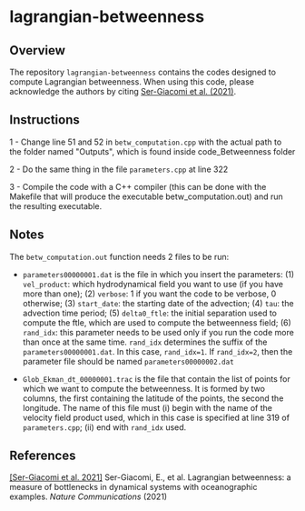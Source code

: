 # lagrangian-betweenness

## Overview

The repository `lagrangian-betweenness` contains the codes designed to compute Lagrangian betweenness. When using this code, please acknowledge the authors by citing  [Ser-Giacomi et al. (2021)](#references).





## Instructions

1 - Change line 51 and 52 in `betw_computation.cpp` with the actual path to the folder named "Outputs", which is found inside code_Betweenness folder

2 - Do the same thing in the file `parameters.cpp` at line 322

3 - Compile the code with a C++ compiler (this can be done with the Makefile that will produce the executable betw_computation.out) and run the resulting executable. 



## Notes
The `betw_computation.out` function needs 2 files to be run:

- `parameters00000001.dat` is the file in which you insert the parameters: (1) `vel_product`: which hydrodynamical field you want to use (if you have more than one); 
(2) `verbose`: 1 if you want the code to be verbose, 0 otherwise; (3) `start_date`: the starting date of the advection; (4) `tau`: the advection time period; (5) `delta0_ftle`: the initial separation used to compute the ftle, which are used to compute the betweenness field; (6) `rand_idx`: this parameter needs to be used only if you run the code more than once at the same time. `rand_idx` determines the suffix of the `parameters00000001.dat`. In this case, `rand_idx=1`. If `rand_idx=2`, then the parameter file should be named `parameters00000002.dat`

- `Glob_Ekman_dt_00000001.trac` is the file that contain the list of points for which we want to compute the betweenness. It is formed by two columns, the first containing the latitude of the points, the second the longitude.
The name of this file must (i) begin with the name of the velocity field product used, which in this case is specified at line 319 of `parameters.cpp`; (ii) end with `rand_idx` used.


## References

[[Ser-Giacomi et al. 2021]](https://journals.aps.org/pre/abstract/10.1103/PhysRevE.103.042309) Ser-Giacomi, E., et al. Lagrangian betweenness: a measure of bottlenecks in dynamical systems with oceanographic examples. *Nature Communications* (2021)



